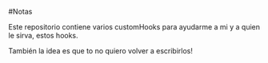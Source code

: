 #Notas

Este repositorio contiene varios customHooks para ayudarme a mi y a quien le sirva, estos hooks.

También la idea es que to no quiero volver a escribirlos!